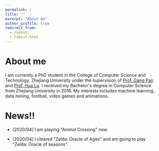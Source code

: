 ```yaml
---
permalink: /
title: ""
excerpt: "About me"
author_profile: true
redirect_from: 
  - /about/
  - /about.html
---
```


About me
======
I am currently a PhD student in the College of Computer Science and Technology, Zhejiang University under the supervision of [Prof. Gang Pan](https://person.zju.edu.cn/en/gpan) and [Prof. Hua Lu](https://luhua.ruc.dk). I received my Bachelor's degree in Computer Science from Zhejiang University in 2016. My interests includes machine learning, data mining, football, video games and animations.

News!!
=====
* \[2020/04\] I am playing "Animal Crossing" now.

* \[2020/04\] I cleared "Zelda: Oracle of Ages" and am going to play "Zelda: Oracle of seasons". 
